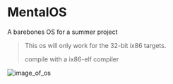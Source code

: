 # MentalOS
A barebones OS for a summer project

> This os will only work for the 32-bit ix86 targets.
>
> compile with a ix86-elf compiler

![image_of_os](https://i.imgur.com/ZRMKRdy.gif)
